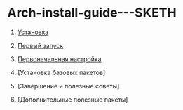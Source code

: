 # Arch-install-guide---SKETH

1. [Установка](https://github.com/mrSKETH/Arch-install-guide---SKETH/tree/установка)
2. [Первый запуск](https://github.com/mrSKETH/Arch-install-guide---SKETH/tree/Первый-запуск)
3. [Первоначальная настройка](https://github.com/mrSKETH/Arch-install-guide---SKETH/tree/Первоначальная-настройка)
4. [Установка базовых пакетов]
5. [Завершение и полезные советы]

6. [Дополнительные полезные пакеты]
